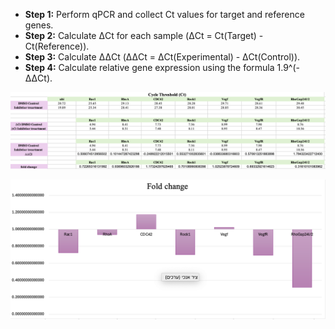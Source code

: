 - **Step 1:** Perform qPCR and collect Ct values for target and reference genes.
- **Step 2:** Calculate ΔCt for each sample (ΔCt = Ct(Target) - Ct(Reference)).
- **Step 3:** Calculate ΔΔCt (ΔΔCt = ΔCt(Experimental) - ΔCt(Control)).
- **Step 4:** Calculate relative gene expression using the formula 1.9^(-ΔΔCt).

![aa](images/aa.jpeg)

![bb](images/bb.jpeg) 